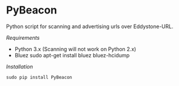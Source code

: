 # PyBeacon
Python script for scanning and advertising urls over Eddystone-URL.

*Requirements*

- Python 3.x (Scanning will not work on Python 2.x)
- Bluez
    sudo apt-get install bluez bluez-hcidump

*Installation*

    sudo pip install PyBeacon

